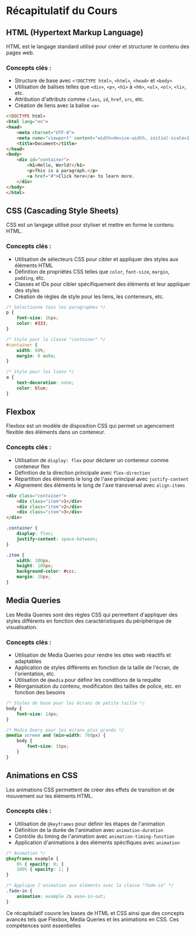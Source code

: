 # Récapitulatif du Cours

## HTML (Hypertext Markup Language)

HTML est le langage standard utilisé pour créer et structurer le contenu des pages web.

### Concepts clés :
- Structure de base avec `<!DOCTYPE html>`, `<html>`, `<head>` et `<body>`
- Utilisation de balises telles que `<div>`, `<p>`, `<h1>` à `<h6>`, `<ul>`, `<ol>`, `<li>`, etc.
- Attribution d'attributs comme `class`, `id`, `href`, `src`, etc.
- Création de liens avec la balise `<a>`

```html
<!DOCTYPE html>
<html lang="en">
<head>
    <meta charset="UTF-8">
    <meta name="viewport" content="width=device-width, initial-scale=1.0">
    <title>Document</title>
</head>
<body>
    <div id="container">
        <h1>Hello, World!</h1>
        <p>This is a paragraph.</p>
        <a href="#">Click here</a> to learn more.
    </div>
</body>
</html>
```

## CSS (Cascading Style Sheets)

CSS est un langage utilisé pour styliser et mettre en forme le contenu HTML.

### Concepts clés :
- Utilisation de sélecteurs CSS pour cibler et appliquer des styles aux éléments HTML
- Définition de propriétés CSS telles que `color`, `font-size`, `margin`, `padding`, etc.
- Classes et IDs pour cibler spécifiquement des éléments et leur appliquer des styles
- Création de règles de style pour les liens, les conteneurs, etc.

```css
/* Sélectionne tous les paragraphes */
p {
    font-size: 16px;
    color: #333;
}

/* Style pour la classe "container" */
#container {
    width: 80%;
    margin: 0 auto;
}

/* Style pour les liens */
a {
    text-decoration: none;
    color: blue;
}
```

## Flexbox

Flexbox est un modèle de disposition CSS qui permet un agencement flexible des éléments dans un conteneur.

### Concepts clés :
- Utilisation de `display: flex` pour déclarer un conteneur comme conteneur flex
- Définition de la direction principale avec `flex-direction`
- Répartition des éléments le long de l'axe principal avec `justify-content`
- Alignement des éléments le long de l'axe transversal avec `align-items`

```html
<div class="container">
    <div class="item">1</div>
    <div class="item">2</div>
    <div class="item">3</div>
</div>
```

```css
.container {
    display: flex;
    justify-content: space-between;
}

.item {
    width: 100px;
    height: 100px;
    background-color: #ccc;
    margin: 10px;
}
```

## Media Queries

Les Media Queries sont des règles CSS qui permettent d'appliquer des styles différents en fonction des caractéristiques du périphérique de visualisation.

### Concepts clés :
- Utilisation de Media Queries pour rendre les sites web réactifs et adaptables
- Application de styles différents en fonction de la taille de l'écran, de l'orientation, etc.
- Utilisation de `@media` pour définir les conditions de la requête
- Réorganisation du contenu, modification des tailles de police, etc. en fonction des besoins

```css
/* Styles de base pour les écrans de petite taille */
body {
    font-size: 14px;
}

/* Media Query pour les écrans plus grands */
@media screen and (min-width: 768px) {
    body {
        font-size: 16px;
    }
}
```

## Animations en CSS

Les animations CSS permettent de créer des effets de transition et de mouvement sur les éléments HTML.

### Concepts clés :
- Utilisation de `@keyframes` pour définir les étapes de l'animation
- Définition de la durée de l'animation avec `animation-duration`
- Contrôle du timing de l'animation avec `animation-timing-function`
- Application d'animations à des éléments spécifiques avec `animation`

```css
/* Animation */
@keyframes example {
    0% { opacity: 0; }
    100% { opacity: 1; }
}

/* Applique l'animation aux éléments avec la classe "fade-in" */
.fade-in {
    animation: example 2s ease-in-out;
}
```

Ce récapitulatif couvre les bases de HTML et CSS ainsi que des concepts avancés tels que Flexbox, Media Queries et les animations en CSS. Ces compétences sont essentielles
